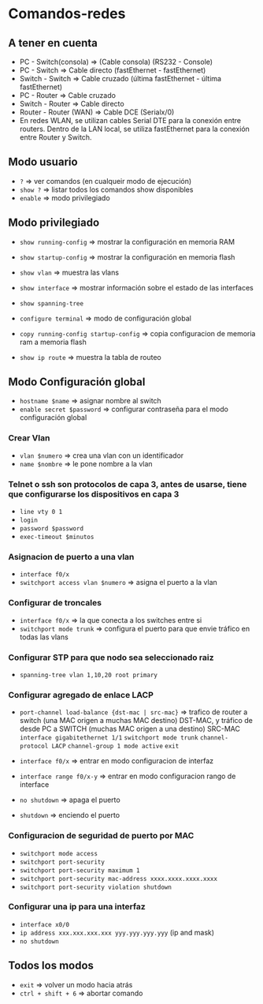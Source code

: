 # Comandos-redes

## A tener en cuenta
- PC - Switch(consola) => (Cable consola) (RS232 - Console)
- PC - Switch => Cable directo (fastEthernet - fastEthernet)
- Switch - Switch => Cable cruzado (última fastEthernet - última fastEthernet)
- PC - Router => Cable cruzado
- Switch - Router => Cable directo
- Router - Router (WAN) => Cable DCE (Serialx/0)
- En redes WLAN, se utilizan cables Serial DTE para la conexión entre routers. Dentro de la LAN local, se utiliza fastEthernet para la conexión entre Router y Switch.

## Modo usuario
- `?` => ver comandos (en cualqueir modo de ejecución)
- `show ?` => listar todos los comandos show disponibles
- `enable` => modo privilegiado

## Modo privilegiado

- `show running-config` => mostrar la configuración en memoria RAM
- `show startup-config` => mostrar la configuración en memoria flash
- `show vlan` => muestra las vlans
- `show interface` => mostrar información sobre el estado de las interfaces
- `show spanning-tree`

- `configure terminal` => modo de configuración global

- `copy running-config startup-config` => copia configuracion de memoria ram a memoria flash

- `show ip route` => muestra la tabla de routeo

## Modo Configuración global

- `hostname $name` => asignar nombre al switch
- `enable secret $password` => configurar contraseña para el modo configuración global

### Crear Vlan
- `vlan $numero` => crea una vlan con un identificador
- `name $nombre` => le pone nombre a la vlan

### Telnet o ssh son protocolos de capa 3, antes de usarse, tiene que configurarse los dispositivos en capa 3
- `line vty 0 1`
- `login`
- `password $password`
- `exec-timeout $minutos`

### Asignacion de puerto a una vlan
- `interface f0/x`
- `switchport access vlan $numero` => asigna el puerto a la vlan

### Configurar de troncales
- `interface f0/x` => la que conecta a los switches entre si
- `switchport mode trunk` => configura el puerto para que envie tráfico en todas las vlans

### Configurar STP para que nodo sea seleccionado raiz
- `spanning-tree vlan 1,10,20 root primary`

### Configurar agregado de enlace LACP
- `port-channel load-balance {dst-mac | src-mac}` => trafico de router a switch (una MAC origen a muchas MAC destino) DST-MAC, y tráfico de desde PC a SWITCH (muchas MAC origen a una destino) SRC-MAC
`interface gigabitethernet 1/1`
`switchport mode trunk`
`channel-protocol LACP`
`channel-group 1 mode active`
`exit`

- `interface f0/x` => entrar en modo configuracion de interfaz
- `interface range f0/x-y` => entrar en modo configuracion rango de interface
- `no shutdown` => apaga el puerto
- `shutdown` => enciendo el puerto

### Configuracion de seguridad de puerto por MAC
- `switchport mode access`
- `switchport port-security`
- `switchport port-security maximum 1`
- `switchport port-security mac-address xxxx.xxxx.xxxx.xxxx`
- `switchport port-security violation shutdown`

### Configurar una ip para una interfaz
- `interface x0/0`
- `ip address xxx.xxx.xxx.xxx yyy.yyy.yyy.yyy` (ip and mask)
- `no shutdown`


## Todos los modos
- `exit` => volver un modo hacia atrás
- `ctrl + shift + 6` => abortar comando
